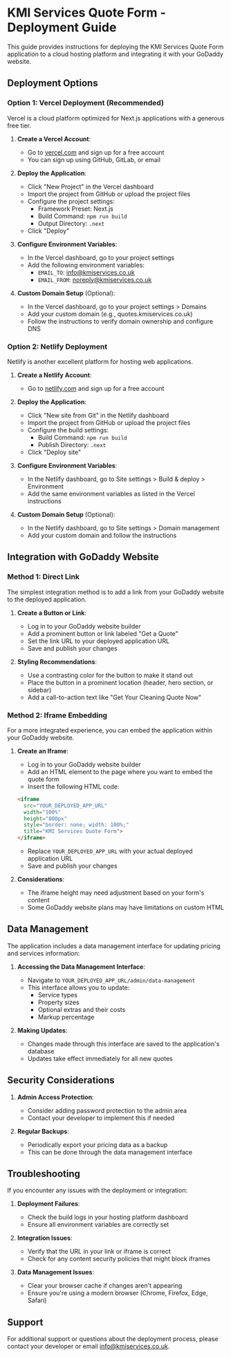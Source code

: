 # KMI Services Quote Form - Deployment Guide

This guide provides instructions for deploying the KMI Services Quote Form application to a cloud hosting platform and integrating it with your GoDaddy website.

## Deployment Options

### Option 1: Vercel Deployment (Recommended)

Vercel is a cloud platform optimized for Next.js applications with a generous free tier.

1. **Create a Vercel Account**:
   - Go to [vercel.com](https://vercel.com) and sign up for a free account
   - You can sign up using GitHub, GitLab, or email

2. **Deploy the Application**:
   - Click "New Project" in the Vercel dashboard
   - Import the project from GitHub or upload the project files
   - Configure the project settings:
     - Framework Preset: Next.js
     - Build Command: `npm run build`
     - Output Directory: `.next`
   - Click "Deploy"

3. **Configure Environment Variables**:
   - In the Vercel dashboard, go to your project settings
   - Add the following environment variables:
     - `EMAIL_TO`: info@kmiservices.co.uk
     - `EMAIL_FROM`: noreply@kmiservices.co.uk

4. **Custom Domain Setup** (Optional):
   - In the Vercel dashboard, go to your project settings > Domains
   - Add your custom domain (e.g., quotes.kmiservices.co.uk)
   - Follow the instructions to verify domain ownership and configure DNS

### Option 2: Netlify Deployment

Netlify is another excellent platform for hosting web applications.

1. **Create a Netlify Account**:
   - Go to [netlify.com](https://netlify.com) and sign up for a free account

2. **Deploy the Application**:
   - Click "New site from Git" in the Netlify dashboard
   - Import the project from GitHub or upload the project files
   - Configure the build settings:
     - Build Command: `npm run build`
     - Publish Directory: `.next`
   - Click "Deploy site"

3. **Configure Environment Variables**:
   - In the Netlify dashboard, go to Site settings > Build & deploy > Environment
   - Add the same environment variables as listed in the Vercel instructions

4. **Custom Domain Setup** (Optional):
   - In the Netlify dashboard, go to Site settings > Domain management
   - Add your custom domain and follow the instructions

## Integration with GoDaddy Website

### Method 1: Direct Link

The simplest integration method is to add a link from your GoDaddy website to the deployed application.

1. **Create a Button or Link**:
   - Log in to your GoDaddy website builder
   - Add a prominent button or link labeled "Get a Quote"
   - Set the link URL to your deployed application URL
   - Save and publish your changes

2. **Styling Recommendations**:
   - Use a contrasting color for the button to make it stand out
   - Place the button in a prominent location (header, hero section, or sidebar)
   - Add a call-to-action text like "Get Your Cleaning Quote Now"

### Method 2: Iframe Embedding

For a more integrated experience, you can embed the application within your GoDaddy website.

1. **Create an Iframe**:
   - Log in to your GoDaddy website builder
   - Add an HTML element to the page where you want to embed the quote form
   - Insert the following HTML code:
   ```html
   <iframe 
     src="YOUR_DEPLOYED_APP_URL" 
     width="100%" 
     height="800px" 
     style="border: none; width: 100%;" 
     title="KMI Services Quote Form">
   </iframe>
   ```
   - Replace `YOUR_DEPLOYED_APP_URL` with your actual deployed application URL
   - Save and publish your changes

2. **Considerations**:
   - The iframe height may need adjustment based on your form's content
   - Some GoDaddy website plans may have limitations on custom HTML

## Data Management

The application includes a data management interface for updating pricing and services information:

1. **Accessing the Data Management Interface**:
   - Navigate to `YOUR_DEPLOYED_APP_URL/admin/data-management`
   - This interface allows you to update:
     - Service types
     - Property sizes
     - Optional extras and their costs
     - Markup percentage

2. **Making Updates**:
   - Changes made through this interface are saved to the application's database
   - Updates take effect immediately for all new quotes

## Security Considerations

1. **Admin Access Protection**:
   - Consider adding password protection to the admin area
   - Contact your developer to implement this if needed

2. **Regular Backups**:
   - Periodically export your pricing data as a backup
   - This can be done through the data management interface

## Troubleshooting

If you encounter any issues with the deployment or integration:

1. **Deployment Failures**:
   - Check the build logs in your hosting platform dashboard
   - Ensure all environment variables are correctly set

2. **Integration Issues**:
   - Verify that the URL in your link or iframe is correct
   - Check for any content security policies that might block iframes

3. **Data Management Issues**:
   - Clear your browser cache if changes aren't appearing
   - Ensure you're using a modern browser (Chrome, Firefox, Edge, Safari)

## Support

For additional support or questions about the deployment process, please contact your developer or email info@kmiservices.co.uk.
